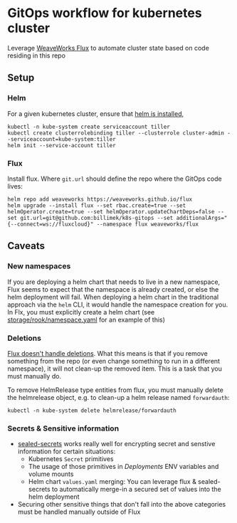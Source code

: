 # GitOps workflow for kubernetes cluster

Leverage [WeaveWorks Flux](https://github.com/weaveworks/flux) to automate cluster state based on code residing in this repo

## Setup

### Helm

For a given kubernetes cluster, ensure that [helm is installed](https://docs.helm.sh/using_helm/),

```shell
kubectl -n kube-system create serviceaccount tiller
kubectl create clusterrolebinding tiller --clusterrole cluster-admin --serviceaccount=kube-system:tiller
helm init --service-account tiller
```

### Flux

Install flux.  Where `git.url` should define the repo where the GitOps code lives:

```shell
helm repo add weaveworks https://weaveworks.github.io/flux
helm upgrade --install flux --set rbac.create=true --set helmOperator.create=true --set helmOperator.updateChartDeps=false --set git.url=git@github.com:billimek/k8s-gitops --set additionalArgs="{--connect=ws://fluxcloud}" --namespace flux weaveworks/flux
```

## Caveats

### New namespaces

If you are deploying a helm chart that needs to live in a new namespace, Flux seems to expect that the namespace is already created, or else the helm deployment will fail.  When deploying a helm chart in the traditional approach via the `helm` CLI, it would handle the namespace creation for you.  In Flx, you must explicitly create a helm chart (see [storage/rook/namespace.yaml](storage/rook/namespace.yaml) for an example of this)

### Deletions

[Flux doesn't handle deletions](https://github.com/weaveworks/flux/blob/master/site/faq.md#will-flux-delete-resources-that-are-no-longer-in-the-git-repository).  What this means is that if you remove something from the repo (or even change something to run in a different namespace), it will not clean-up the removed item.  This is a task that you must manually do.

To remove HelmRelease type entities from flux, you must manually delete the helmrelease object, e.g. to clean-up a helm release named `forwardauth`:

```shell
kubectl -n kube-system delete helmrelease/forwardauth
```

### Secrets & Sensitive information

* [sealed-secrets](https://github.com/bitnami-labs/sealed-secrets) works really well for encrypting secret and senstive information for certain situations:
  * Kubernetes `Secret` primitives
  * The usage of those primitives in _Deployments_ ENV variables and volume mounts
  * Helm chart `values.yaml` merging: You can leverage flux & sealed-secrets to automatically merge-in a secured set of values into the helm deployment
* Securing other sensitive things that don't fall into the above categories must be handled manually outside of Flux
